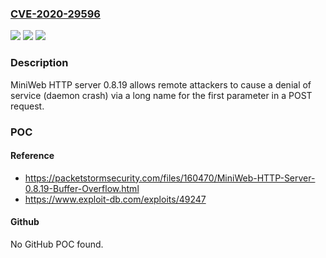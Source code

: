 ### [CVE-2020-29596](https://cve.mitre.org/cgi-bin/cvename.cgi?name=CVE-2020-29596)
![](https://img.shields.io/static/v1?label=Product&message=n%2Fa&color=blue)
![](https://img.shields.io/static/v1?label=Version&message=n%2Fa&color=blue)
![](https://img.shields.io/static/v1?label=Vulnerability&message=n%2Fa&color=brighgreen)

### Description

MiniWeb HTTP server 0.8.19 allows remote attackers to cause a denial of service (daemon crash) via a long name for the first parameter in a POST request.

### POC

#### Reference
- https://packetstormsecurity.com/files/160470/MiniWeb-HTTP-Server-0.8.19-Buffer-Overflow.html
- https://www.exploit-db.com/exploits/49247

#### Github
No GitHub POC found.

